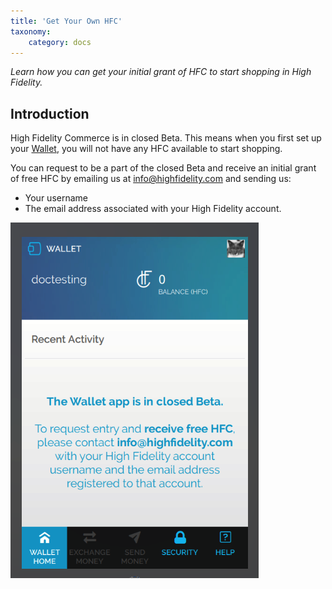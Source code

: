 ```yaml
---
title: 'Get Your Own HFC'
taxonomy:
	category: docs
---
```


*Learn how you can get your initial grant of HFC to start shopping in High Fidelity.*

## Introduction

High Fidelity Commerce is in closed Beta. This means when you first set up your [Wallet](../../../marketplace/wallet-setup), you will not have any HFC available to start shopping. 

You can request to be a part of the closed Beta and receive an initial grant of free HFC by emailing us at info@highfidelity.com and sending us:

* Your username
* The email address associated with your High Fidelity account. 


![](closed-beta.PNG)